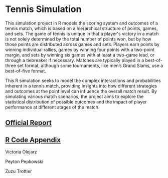 # Tennis Simulation

This simulation project in R models the scoring system and outcomes of a tennis match, which is based on a hierarchical structure of points, games, and sets. The game of tennis is unique in that a player's victory in a match is not solely determined by the total number of points won, but by how those points are distributed across games and sets. Players earn points by winning individual rallies, games by winning four points with a two-point margin, and sets by winning six games with at least a two-game lead, or through a tiebreaker if necessary. Matches are typically played in a best-of-three set format, although some tournaments, like men’s Grand Slams, use a best-of-five format.

This R simulation seeks to model the complex interactions and probabilities inherent in a tennis match, providing insights into how different strategies and outcomes at the point level can influence the overall match result. By simulating various match scenarios, the project aims to explore the statistical distribution of possible outcomes and the impact of player performance at different stages of the match.

## [Official Report](https://github.com/VictoriaOlejarz/Tennis/blob/main/stat%20321%20sim%20report.pdf)

## [R Code Appendix](https://github.com/VictoriaOlejarz/Tennis/blob/main/appendix.pdf)


Victoria Olejarz 

Peyton Pepkowski 

Zuzu Trottier
